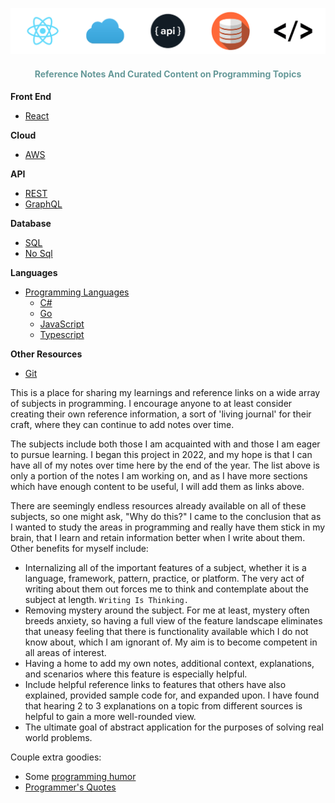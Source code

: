 <p align="center">
  <img src="assets/images/banner.png" alt="banner"/>
</p>

<h4 align="center">
  <span style="color: #669999">Reference Notes And Curated Content on Programming Topics</span>
</h4>

**Front End**

- [React](./react/)

**Cloud**

- [AWS](/AWS/)

**API**

- [REST](/rest-api/)
- [GraphQL](/graphql-api/)

**Database**

- [SQL](structured-query-language/)
- [No Sql](nosql/)

**Languages**

- [Programming Languages](./languages/)
  - [C#](./csharp/)
  - [Go](./go/)
  - [JavaScript](./javascript/)
  - [Typescript](./typescript/)

**Other Resources**

- [Git](./git/)

This is a place for sharing my learnings and reference links on a wide array of subjects in programming. I encourage anyone to at least consider creating their own reference information, a sort of 'living journal' for their craft, where they can continue to add notes over time.

The subjects include both those I am acquainted with and those I am eager to pursue learning. I began this project in 2022, and my hope is that I can have all of my notes over time here by the end of the year. The list above is only a portion of the notes I am working on, and as I have more sections which have enough content to be useful, I will add them as links above.

There are seemingly endless resources already available on all of these subjects, so one might ask, "Why do this?" I came to the conclusion that as I wanted to study the areas in programming and really have them stick in my brain, that I learn and retain information better when I write about them. Other benefits for myself include:

- Internalizing all of the important features of a subject, whether it is a language, framework, pattern, practice, or platform. The very act of writing about them out forces me to think and contemplate about the subject at length. `Writing Is Thinking.`
- Removing mystery around the subject. For me at least, mystery often breeds anxiety, so having a full view of the feature landscape eliminates that uneasy feeling that there is functionality available which I do not know about, which I am ignorant of. My aim is to become competent in all areas of interest.
- Having a home to add my own notes, additional context, explanations, and scenarios where this feature is especially helpful.
- Include helpful reference links to features that others have also explained, provided sample code for, and expanded upon. I have found that hearing 2 to 3 explanations on a topic from different sources is helpful to gain a more well-rounded view.
- The ultimate goal of abstract application for the purposes of solving real world problems.

Couple extra goodies:

- Some [programming humor](./humor/)
- [Programmer's Quotes](https://www.codingninja.co.uk/best-programmers-quotes/)

